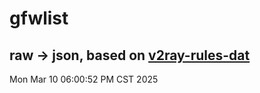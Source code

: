 # gfwlist
## raw -> json, based on [v2ray-rules-dat](https://github.com/Loyalsoldier/v2ray-rules-dat)
Mon Mar 10 06:00:52 PM CST 2025

